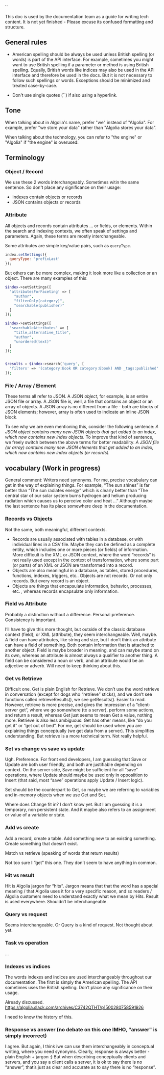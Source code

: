 ``
<section>
This doc is used by the documentation team as a guide for writing tech content. It is not yet finished - Please excuse its confused formatting and structure.

</section>

<section>

## General rules

- American spelling should be always be used unless British spelling (or words) is part of the API interface. For example, sometimes you might want to use British spelling if a parameter or method is using British spelling. Equally, British words like indices may also be used in the API interface and therefore be used in the docs. But it is not necessary to follow such spellings or words. Exceptions should be minimized and treated case-by-case.

- Don't use single quotes (``) if also using a hyperlink.

</section>

<section>

## Tone

When talking about in Algolia's name, prefer "we" instead of "Algolia". For example, prefer "we store your data" rather than "Algolia stores your data".

When talking about the technology, you can refer to "the engine" or "Algolia" if "the engine" is overused.

</section>

<section>

## Terminology

### Object / Record
We use these 2 words interchangeably. Sometimes witin the same sentence. So don't place any significance on their usage:

- Indexes contain objects or records
- JSON contains objects or records

### Attribute
All objects and records contain attributes ... or fields, or elements. Within the search and indexing contexts, we often speak of  settings and parameters. Again, these terms are mostly interchangeable.

Some attributes are simple key/value pairs, such as `queryType`.
```js
index.setSettings({
  queryType: 'prefixLast'
});
```

But others can be more complex, making it look more like a collection or an object. There are many examples of this:

```php
$index->setSettings([
  'attributesForFaceting' => [
    "author",
    "filterOnly(category)",
    "searchable(publisher)"
  ]
]);

$index->setSettings([
  'searchableAttributes' => [
    "title,alternative_title",
    "author",
    "unordered(text)"
  ]
]);


$results = $index->search('query', [
  'filters' => '(category:Book OR category:Ebook) AND _tags:published'
]);
```

### File / Array / Element

These terms all refer to JSON. A JSON *object*, for example, is an entire JSON file or array. A JSON file  is, well, a file that contains an object or an array of objects. A JSON array is no different from a file - both are blocks of JSON elements; however, array is often used to indicate an inline JSON block.

To see why we are even mentioning this, consider the following sentence: *A JSON object contains many new JSON objects that get added to an index, which now contains new index objects.* To improve that kind of sentence, we freely switch between the above terms for better readability: *A JSON file (or array) contains many new JSON elements that get added to an index, which now contains new index objects (or records).*

</section>

<section>

## vocabulary (Work in progress)

General comment: Writers need synonyms. For me, precise vocabulary can get in the way of explaining things. For example, “The sun shines” is far better than “The sun radiates energy” which is clearly better than “The central star of our solar system burns hydrogen and helium producing radiation which causes us to perceive color and heat …”  Although maybe the last sentence has its place somewhere deep in the documentation.

### Records vs Objects

Not the same, both meaningful, different contexts.
- Records are usually associated with tables in a database, or with individual lines in a CSV file. Maybe they can be defined as a complete entity, which includes one or more pieces (or fields) of information. More difficult is the XML or JSON context, where  the word “records” is not really used except in the context of transformation, where some part (or parts) of an XML or JSON are transformed into a record.
- Objects are also meaningful in a database, as tables, stored procedures, functions, indexes, triggers, etc.. Objects are not records. Or not only records. But every record is an object.
- Objects are things that encapsulate information, behavior, processes, etc. , whereas records encapsulate only information.

### Field vs Attribute

Probably a distinction without a difference. Personal preference. Consistency is important.

I’ll have to give this more thought, but outside of the classic database context (field), or XML (attribute), they seem interchangeable. Well, maybe. A field can have attributes, like string and size, but I don’t think an attribute can have a field of something. Both contain information that is attached to another object. Field is maybe broader in meaning, and can maybe stand on its own, whereas an attribute is almost always a qualifier to another thing. A field can be considered a noun or verb, and an attribute would be an adjective or adverb. Will need to keep thinking about this.

### Get vs Retrieve

Difficult one. Get is plain English for Retrieve. We don’t use the word retrieve in conversation (except for dogs who “retrieve” sticks), and we don’t see functions called retrieveResults(), we see getResults(). Easier to read. However, retrieve is more precise, and gives the impression of a “client-server get”,  where we go somewhere (to a server), perform some actions, and return a result, whereas Get just seems to mean Get a value, nothing more. Retrieve is also less ambiguous: Get has other means, like “do you get it” or “get out of bed”. For me, get should be used when you are explaining  things conceptually (we get data from a server). This simplifies understanding. But retrieve is a more technical term. Not really helpful.

### Set vs change vs save vs update

Ugh. Preference. For front end developers, I am guessing that Save or Update are both user friendly, and both are justifiable depending on context. On the server side, Save might be sufficient for all “save” operations, where Update should maybe be used only in opposiition to Insert (that said, most “save” operations apply Update / Insert logic).

Set should be the counterpart to Get, so maybe we are referring to variables and in-memory objects when we use Get and Set.

Where does Change fit in? I don’t know yet. But I am guessing it is a temporary, non persistent state. And it maybe also refers to an assignment or value of a variable or state.

### Add vs create

Add a record, create a table. Add something new to an existing something. Create something that doesn’t exist.

Match vs retrieve (speaking of words that return results)

Not too sure I “get” this one. They don’t seem to have anything in common.

### Hit vs result

Hit is Algolia jargon for “hits”. Jargon means that that the word has a special meaning / that Algolia uses it for a very specific reason, and so readers / Algolia customers need to understand exactly what we mean by Hits. Result is used everywhere. Shouldn’t be interchangeable.

### Query vs request

Seems interchangeable. Or Query is a kind of request. Not thought about yet.

### Task vs operation

...

### Indexes vs indices

The words indexes and indices are used interchangeably throughout our documentation. The first is simply the American spelling. The API sometimes uses the British spelling. Don’t place any significance on their usage.

Already discussed. https://algolia.slack.com/archives/C3742QTHT/p1500280758591926

I need to know the history of this.

### Response vs answer (no debate on this one IMHO, "answer" is simply incorrect)

I agree. But again, I think iwe can use them interchangeably in conceptual writing, where you need synonyms. Clearly, response is always better - plain English + jargon :) But when describing conceptually clients and servers, and you say a client calls a server, it is ok to say there is no “answer”, that’s just as clear and accurate as to say there is no “response”.

</section>